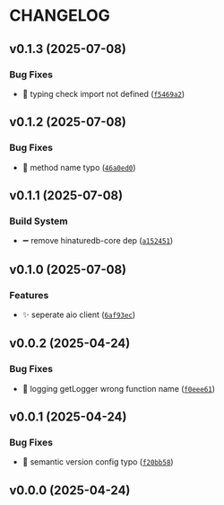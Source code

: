 # CHANGELOG


## v0.1.3 (2025-07-08)

### Bug Fixes

- :bug: typing check import not defined
  ([`f5469a2`](https://github.com/simulacraliasing/hinaturedb-client/commit/f5469a29c488de5bc1345b4bceb36a22bccbcaec))


## v0.1.2 (2025-07-08)

### Bug Fixes

- :bug: method name typo
  ([`46a0ed0`](https://github.com/simulacraliasing/hinaturedb-client/commit/46a0ed06d77b9358869f3a04f40725a96455c928))


## v0.1.1 (2025-07-08)

### Build System

- :heavy_minus_sign: remove hinaturedb-core dep
  ([`a152451`](https://github.com/simulacraliasing/hinaturedb-client/commit/a15245117aff6f9d3a5bdd9c4d844111612b50ff))


## v0.1.0 (2025-07-08)

### Features

- :sparkles: seperate aio client
  ([`6af93ec`](https://github.com/simulacraliasing/hinaturedb-client/commit/6af93ec1792876762ca68b64a12724811bf09bd9))


## v0.0.2 (2025-04-24)

### Bug Fixes

- :bug: logging getLogger wrong function name
  ([`f0eee61`](https://github.com/simulacraliasing/hinaturedb-client/commit/f0eee610141861b7451c0e9218bfdae235059be9))


## v0.0.1 (2025-04-24)

### Bug Fixes

- :bug: semantic version config typo
  ([`f20bb58`](https://github.com/simulacraliasing/hinaturedb-client/commit/f20bb5824246226b902c30a4050ce7f03b71047a))


## v0.0.0 (2025-04-24)
